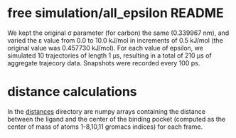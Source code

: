 # free simulation/all_epsilon README

We kept the original σ parameter (for carbon) the same (0.339967 nm), and varied the ε value from 0.0 to 10.0 kJ/mol in increments of 0.5 kJ/mol (the original value was 0.457730 kJ/mol).  For each value of epsilon, we simulated 10 trajectories of length 1 µs, resulting in a total of 210 µs of aggregate trajecory data.  Snapshots were recorded every 100 ps.  

# distance calculations

In the [distances](distances) directory are numpy arrays containing the distance between the ligand and the center of the binding pocket (computed as the center of mass of atoms 1-8,10,11 gromacs indices) for each frame.


